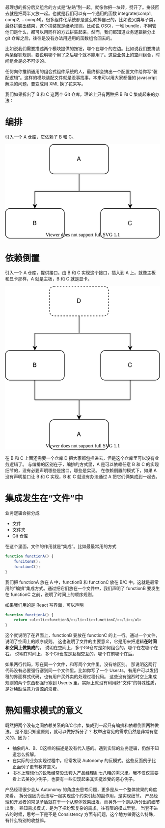 最理想的拆分后又组合的方式是“粘贴”到一起。就像你把一块砖，劈开了。拼装回去就是把两半又放一起。也就是我们可以有一个通用的函数 integrate(comp1, comp2, .. compN)。很多组件化系统都是这么吹捧自己的，比如说父类与子类，最终拼装出结果，这个拼装就是继承规则。比如说 OSGi，一堆 bundle，不用管他们是什么，都可以用同样的方式拼装起来。然而，我们都知道业务逻辑拆分出 git 仓库之后，往往是没有办法用通用的函数组合回去的。

比如说我们需要描述两个模块提供的按钮，哪个在哪个的左边。比如说我们要拼装两条促销规则，要说明哪个用了之后哪个就不能用了。这些业务上的空间组合，时间组合是必不可少的。

任何向你推销通用的组合式组件系统的人，最终都会搞出一个配置文件给你写“装配逻辑”。这样的模块装配文件就是没事找事，本来可以用大家都懂的 javascript 解决的问题，要变成用 XML 换了花来写。

我们如果拆出了 B 和 C 这两个 Git 仓库。理论上只有两种把 B 和 C 集成起来的办法：

# 编排

引入一个 A 仓库，它依赖了 B 和 C。

![orchestration](./Integration-1.drawio.svg)

# 依赖倒置

引入一个 A 仓库，提供接口。由 B 和 C 实现这个接口，插入到 A 上。就像主板和显卡那样，A 就是主板，B 和 C 就是显卡。

![motherboard](./Integration-2.drawio.svg)

在 B 和 C 上面还需要一个仓库 D 把大家都包括进去，但是这个仓库里可以没有业务逻辑了。
与编排的区别在于，编排的方式里，A 是可以依赖任意 B 和 C 的实现细节的，没有必要声明哪些是接口，哪些是实现。
在依赖倒置的模式下，如果 A 没有声明接口让 B 和 C 实现，B 和 C 就没有办法通过 A 把它们俩集成到一起去。

# 集成发生在“文件”中

业务逻辑会拆分成

* 文件
* 文件夹
* Git 仓库

在这个里面，文件的作用就是“集成”。比如最最常用的方式

```ts
function functionA() {
    funcitonB();
    functionC();
}
```

我们把 functionA 放在 A 中，functionB 和 functionC 放在 B/C 中。这就是最常用的“编排”集成方式。通过把它们放在一个文件中，我们声明了 functionB 要发生在 functionC 之前，说明了时间上的顺序规则。

如果我们用的是 React 写界面，可以声明

```ts
function functionA() {
    return <ul><li><functionB/></li><li><functionC/></li></ul>
}
```

这个就说明了在界面上，functionB 要放在 functionC 的上一行。通过一个文件，说明了空间上的顺序规则。
这也说明了文件的主要意义，它是用来把逻辑**在时间和空间上做集成**的。
说明在空间上，多个Git仓库是如何组合的，哪个在左哪个在右。
说明在时间上，多个Git仓库是互相交互的，哪个在前哪个在后。

如果两行代码，写在同一个文件，和写两个文件里，没有啥区别。
那说明这两行代码没有必要强行塞到同一个文件里。比如你写了一个 User.ts，有用户可以发招租的界面样式代码，也有用户买外卖的处理过程代码。
这些没有强烈时空上集成规则的两个东西都强行塞到 User.ts 里，实际上就没有利用好“文件”的特殊性质，是对稀缺注意力资源的浪费。

# 熟知需求模式的意义

既然把两个没有之间依赖关系的B/C仓库，集成到一起只有编排和依赖倒置两种做法。
是不是只知道原则，就可以做好拆分了？
枚举出常见的需求仍然是非常有意义的。因为：

* 抽象的A、B、C这样的描述是没有代入感的。遇到实际的业务逻辑，仍然不知道怎么拆解。
* 在实际的业务实现过程中，经常发现 Autonomy 的反模式。这些反面例子比正面例子更有教育意义。
* 书本上理想化的说教经常没法套入产品经理乱七八糟的需求里。我不仅仅需要看上去美的小例子，也要有一些实现起来其实挺难受的恶心例子。

产品经理很少会从 Autonomy 的角度去思考问题，更多是从一个整体效果的角度来看。
拆分是因为没法写一起实现这个约束引起的副作用，是实现细节。
产品经理和开发者的常见矛盾就在于一个从整体效果出发，而另外一个则从拆分出的细节出发。
熟知需求模式，是为了把纷繁复杂的需求，往有限的模式里套。
当套不进去的时候，思考一下是不是 Consistency 方面有问题，这个地方做得这么特殊，有什么特别的收益嘛。